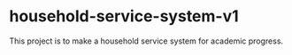 # household-service-system-v1
This project is to make a household service system for academic progress.
